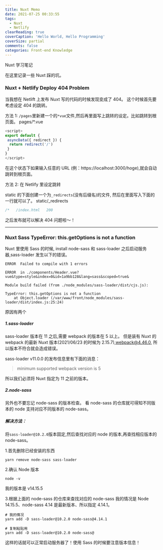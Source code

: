 ```yaml
---
title: Nuxt Memo
date: 2021-07-25 00:33:55
tags:
  - Nuxt
  - Netlify
clearReading: true
coverCaption: 'Hello World, Hello Programming'
coverSize: partial
comments: false
categories: Front-end Knowledge
---
```


Nuxt 学习笔记

<!--more-->

在这里记录一些 Nuxt 踩的坑。

### Nuxt + Netlify Deploy 404 Problem

当我想在 Netlift 上发布 Nuxt 写的代码的时候发现变成了 404。
这个时候首先要考虑设定 404 的跳转。

方法 1:
`/pages`里新建一个的`*vue`文件,然后再里面写上跳转的设定。比如跳转到根页面。
pages/\*.vue

```js
<script>
export default {
 asyncData({ redirect }) {
  return redirect('/')
 }
}
</script>
```

在这个状态下如果输入任意的 URL (例：https://localhost:3000/hoge),就会自动跳转到根页面。

方法 2:
在 Netlify 里设定跳转

static 的下面创建一个为`_redirects`(没有后缀名)的文件, 然后在里面写入下面的一行就可以了。
static/\_redirects

```js
/*   /index.html   200
```

之后发布就可以解决 404 问题啦〜！

---

### Nuxt Sass TypeError: this.getOptions is not a function

Nuxt 里使用 Sass 的时候, install node-sass 和 sass-loader 之后启动服务器,sass-loader 发生以下的错误。

```
ERROR  Failed to compile with 1 errors

ERROR  in ./components/Header.vue?vue&type=style&index=0&id=1a9bb128&lang=sass&scoped=true&

Module build failed (from ./node_modules/sass-loader/dist/cjs.js):

TypeError: this.getOptions is not a function
    at Object.loader (/var/www/front/node_modules/sass-loader/dist/index.js:25:24)
```

原因有两个

##### 1.sass-loader

sass-loader 版本在 11 之后,需要 webpack 的版本在 5 以上。
但是装有 Nuxt 的 webpack 的最新 Nuxt 版本(2021/06/23 的时候为 2.15.7),webpack@4.46.0, 所以版本不符合就会造成错误。

sass-loader v11.0.0 的发布信息里有下面的消息：

> minimum supported webpack version is 5

所以我们必须将 Nuxt 指定为 11 之前的版本。

##### 2.node-sass

另外也不要忘记 node-sass 的版本检查。
看 node-sass 的仓库就可得知不同版本的 node 支持对应不同版本的 node-sass。

##### 解决方法：

将`sass-loader@10.2.0`版本固定,然后查找对应的 node 的版本,再查找相应版本的 node-sass。

1.首先删除已经安装的东西

```
yarn remove node-sass sass-loader
```

2.确认 Node 版本

```
node -v
```

我的版本是 v14.15.5

3.根据上面的 node-sass 的仓库来查找对应的 node-sass
我的情况是 Node 14.15.5、node-sass 4.14 是最新版本、所以指定 4.14.1。

```
# 我的情况
yarn add -D sass-loader@10.2.0 node-sass@4.14.1

# 复制粘贴用
yarn add -D sass-loader@10.2.0 node-sass@
```

这样的话就可以正常启动服务器了！使用 Sass 的时候要注意版本信息！
